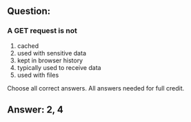 ## Question:

### A GET request is not

1. cached
2. used with sensitive data
3. kept in browser history
4. typically used to receive data
5. used with files

Choose all correct answers. All answers needed for full credit.

## Answer: 2, 4
